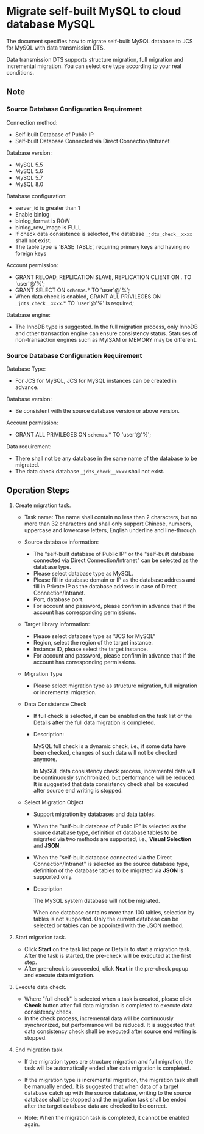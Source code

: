 # Migrate self-built MySQL to cloud database MySQL

The document specifies how to migrate self-built MySQL database to JCS for MySQL with data transmission DTS.

Data transmission DTS supports structure migration, full migration and incremental migration. You can select one type according to your real conditions.

## Note

### Source Database Configuration Requirement

Connection method:

- Self-built Database of Public IP
- Self-built Database Connected via Direct Connection/Intranet

Database version:

- MySQL 5.5
- MySQL 5.6
- MySQL 5.7
- MySQL 8.0

Database configuration:

- server_id is greater than 1
- Enable binlog
- binlog_format is ROW
- binlog_row_image is FULL
- If check data consistence is selected, the database `_jdts_check__xxxx` shall not exist.
- The table type is 'BASE TABLE', requiring primary keys and having no foreign keys

Account permission:

- GRANT RELOAD, REPLICATION SLAVE, REPLICATION CLIENT ON *.* TO 'user'@'%';
- GRANT SELECT ON `schemas`.* TO 'user'@'%';
- When data check is enabled, GRANT ALL PRIVILEGES ON `_jdts_check__xxxx`.* TO 'user'@'%' is required;

Database engine:

- The InnoDB type is suggested. In the full migration process, only InnoDB and other transaction engine can ensure consistency status. Statuses of non-transaction engines such as MyISAM or MEMORY may be different.

### Source Database Configuration Requirement

Database Type:

- For JCS for MySQL, JCS for MySQL instances can be created in advance.

Database version:

- Be consistent with the source database version or above version.

Account permission:

- GRANT ALL PRIVILEGES ON `schemas`.* TO 'user'@'%';

Data requirement:

- There shall not be any database in the same name of the database to be migrated.
- The data check database `_jdts_check__xxxx` shall not exist.



## Operation Steps

1. Create migration task.

   - Task name: The name shall contain no less than 2 characters, but no more than 32 characters and shall only support Chinese, numbers, uppercase and lowercase letters, English underline and line-through.

   - Source database information:

     - The "self-built database of Public IP" or the "self-built database connected via Direct Connection/Intranet" can be selected as the database type.
     - Please select database type as MySQL.
     - Please fill in database domain or IP as the database address and fill in Private IP as the database address in case of Direct Connection/Intranet.
     - Port, database port.
     - For account and password, please confirm in advance that if the account has corresponding permissions.

   - Target library information:

     - Please select database type as "JCS for MySQL"
     - Region, select the region of the target instance.
     - Instance ID, please select the target instance.
     - For account and password, please confirm in advance that if the account has corresponding permissions.

   - Migration Type

     - Please select migration type as structure migration, full migration or incremental migration.

   - Data Consistence Check

     - If full check is selected, it can be enabled on the task list or the Details after the full data migration is completed.

     - Description:

       MySQL full check is a dynamic check, i.e., if some data have been checked, changes of such data will not be checked anymore.

       In MySQL data consistency check process, incremental data will be continuously synchronized, but performance will be reduced. It is suggested that data consistency check shall be executed after source end writing is stopped.

   - Select Migration Object

     - Support migration by databases and data tables.

     - When the "self-built database of Public IP" is selected as the source database type, definition of database tables to be migrated via two methods are supported, i.e., **Visual Selection** and **JSON**.

     - When the "self-built database connected via the Direct Connection/Intranet" is selected as the source database type, definition of the database tables to be migrated via **JSON** is supported only.

     - Description

       The MySQL system database will not be migrated.

       When one database contains more than 100 tables, selection by tables is not supported. Only the current database can be selected or tables can be appointed with the JSON method.

2. Start migration task.

   - Click **Start** on the task list page or Details to start a migration task. After the task is started, the pre-check will be executed at the first step.
   - After pre-check is succeeded, click **Next** in the pre-check popup and execute data migration.

3. Execute data check.

   - Where "full check" is selected when a task is created, please click **Check** button after full data migration is completed to execute data consistency check.
   - In the check process, incremental data will be continuously synchronized, but performance will be reduced. It is suggested that data consistency check shall be executed after source end writing is stopped.

4. End migration task.

   - If the migration types are structure migration and full migration, the task will be automatically ended after data migration is completed.

   - If the migration type is incremental migration, the migration task shall be manually ended. It is suggested that when data of a target database catch up with the source database, writing to the source database shall be stopped and the migration task shall be ended after the target database data are checked to be correct.

   - Note: When the migration task is completed, it cannot be enabled again.

     

   